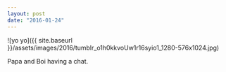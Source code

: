 ```yaml
---
layout: post
date: "2016-01-24"
---
```


![yo yo]({{ site.baseurl }}/assets/images/2016/tumblr_o1h0kkvoUw1r16syio1_1280-576x1024.jpg)

Papa and Boi having a chat.
